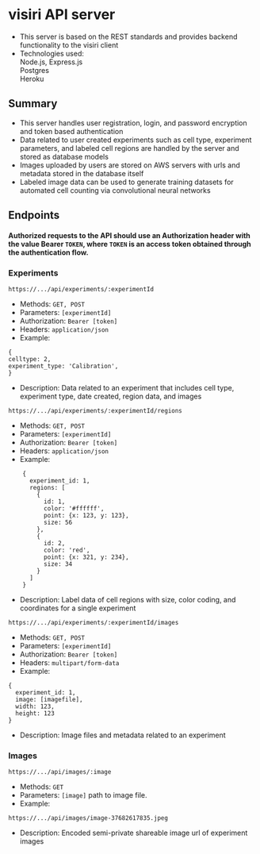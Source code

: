 # visiri API server  
- This server is based on the REST standards and provides backend functionality to the visiri client  
- Technologies used:  
  Node.js, Express.js  
  Postgres  
  Heroku  
  
## Summary  
- This server handles user registration, login, and password encryption and token based authentication  
- Data related to user created experiments such as cell type, experiment parameters, and labeled cell regions are handled by the server and stored as database models  
- Images uploaded by users are stored on AWS servers with urls and metadata stored in the database itself  
- Labeled image data can be used to generate training datasets for automated cell counting via convolutional neural networks  

## Endpoints  

#### Authorized requests to the API should use an Authorization header with the value Bearer `TOKEN`, where `TOKEN` is an access token obtained through the authentication flow.  
  
### Experiments  
`https://.../api/experiments/:experimentId`  
- Methods: `GET, POST`  
- Parameters: `[experimentId]`  
- Authorization: `Bearer [token]`  
- Headers: `application/json`  
- Example:  
```
{  
celltype: 2,  
experiment_type: 'Calibration',  
}  
```

- Description: Data related to an experiment that includes cell type, experiment type, date created, region data, and images  
  
`https://.../api/experiments/:experimentId/regions`  
- Methods: `GET, POST`  
- Parameters: `[experimentId]`  
- Authorization: `Bearer [token]`  
- Headers: `application/json`  
- Example:  
```
    {  
      experiment_id: 1,  
      regions: [  
        {  
          id: 1,  
          color: '#ffffff',  
          point: {x: 123, y: 123},  
          size: 56  
        },  
        {  
          id: 2,  
          color: 'red',  
          point: {x: 321, y: 234},  
          size: 34  
        }  
      ]  
    }
```
- Description: Label data of cell regions with size, color coding, and coordinates for a single experiment  
  
`https://.../api/experiments/:experimentId/images`  
- Methods: `GET, POST`  
- Parameters: `[experimentId]`  
- Authorization: `Bearer [token]`  
- Headers: `multipart/form-data`
- Example:  
```
{
  experiment_id: 1,
  image: [imagefile],
  width: 123,
  height: 123
}
```
- Description: Image files and metadata related to an experiment  
  
### Images  
`https://.../api/images/:image`  
- Methods: `GET`  
- Parameters: `[image]` path to image file.  
- Example:  
```
https://.../api/images/image-37682617835.jpeg
```
- Description: Encoded semi-private shareable image url of experiment images
  
